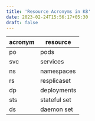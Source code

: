 ```yaml
---
title: 'Resource Acronyms in K8'
date: 2023-02-24T15:56:17+05:30
draft: false
---
```


| acronym | resource     |
| ------- | ------------ |
| po      | pods         |
| svc     | services     |
| ns      | namespaces   |
| rs      | resplicaset  |
| dp      | deployments  |
| sts     | stateful set |
| ds      | daemon set   |
